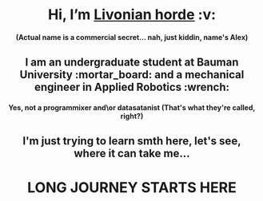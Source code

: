 <h1 align="center"> 	Hi, I’m <a href="https://t.me/Livonian_horde" target="_blank">Livonian horde</a> :v:
<h4 align="center">(Actual name is a commercial secret... nah, just kiddin, name's Alex)
<h2 align="center"> I am an undergraduate student at Bauman University :mortar_board: and a mechanical engineer in Applied Robotics :wrench:
<h4 align="center"> Yes, not a programmixer and\or datasatanist (That's what they're called, right?)
<h2 align="center"> I'm just trying to learn smth here, let's see, where it can take me...
<h1 align="center"> LONG JOURNEY STARTS HERE

